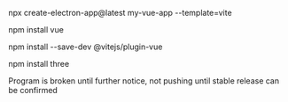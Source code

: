npx create-electron-app@latest my-vue-app --template=vite

npm install vue

npm install --save-dev @vitejs/plugin-vue

npm install three

Program is broken until further notice, not pushing until stable release can be confirmed
